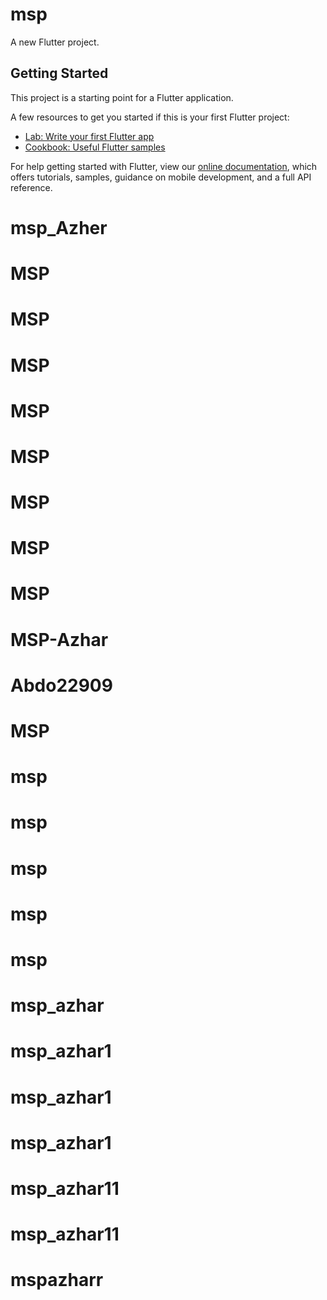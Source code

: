 # msp

A new Flutter project.

## Getting Started

This project is a starting point for a Flutter application.

A few resources to get you started if this is your first Flutter project:

- [Lab: Write your first Flutter app](https://flutter.dev/docs/get-started/codelab)
- [Cookbook: Useful Flutter samples](https://flutter.dev/docs/cookbook)

For help getting started with Flutter, view our
[online documentation](https://flutter.dev/docs), which offers tutorials,
samples, guidance on mobile development, and a full API reference.
# msp_Azher
# MSP
# MSP
# MSP
# MSP
# MSP
# MSP
# MSP
# MSP
# MSP-Azhar
# Abdo22909
# MSP
# msp
# msp
# msp
# msp
# msp
# msp_azhar
# msp_azhar1
# msp_azhar1
# msp_azhar1
# msp_azhar11
# msp_azhar11
# mspazharr
